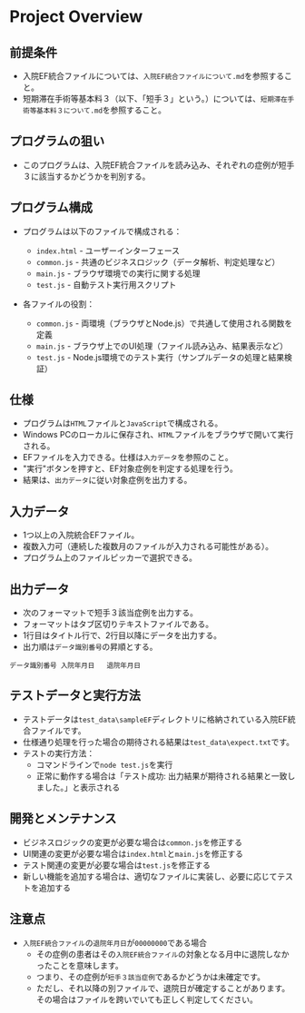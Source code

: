 # Project Overview

## 前提条件

* 入院EF統合ファイルについては、`入院EF統合ファイルについて.md`を参照すること。
* 短期滞在手術等基本料３（以下、「短手３」という。）については、`短期滞在手術等基本料３について.md`を参照すること。

## プログラムの狙い

* このプログラムは、入院EF統合ファイルを読み込み、それぞれの症例が短手３に該当するかどうかを判別する。

## プログラム構成

* プログラムは以下のファイルで構成される：
  * `index.html` - ユーザーインターフェース
  * `common.js` - 共通のビジネスロジック（データ解析、判定処理など）
  * `main.js` - ブラウザ環境での実行に関する処理
  * `test.js` - 自動テスト実行用スクリプト

* 各ファイルの役割：
  * `common.js` - 両環境（ブラウザとNode.js）で共通して使用される関数を定義
  * `main.js` - ブラウザ上でのUI処理（ファイル読み込み、結果表示など）
  * `test.js` - Node.js環境でのテスト実行（サンプルデータの処理と結果検証）

## 仕様

* プログラムは`HTML`ファイルと`JavaScript`で構成される。
* Windows PCのローカルに保存され、`HTML`ファイルをブラウザで開いて実行される。
* EFファイルを入力できる。仕様は`入力データ`を参照のこと。
* "実行"ボタンを押すと、EF対象症例を判定する処理を行う。
* 結果は、`出力データ`に従い対象症例を出力する。

## 入力データ

* 1つ以上の入院統合EFファイル。
* 複数入力可（連続した複数月のファイルが入力される可能性がある）。
* プログラム上のファイルピッカーで選択できる。

## 出力データ

* 次のフォーマットで短手３該当症例を出力する。
* フォーマットはタブ区切りテキストファイルである。
* 1行目はタイトル行で、2行目以降にデータを出力する。
* 出力順は`データ識別番号`の昇順とする。

~~~
データ識別番号	入院年月日	退院年月日
~~~

## テストデータと実行方法

* テストデータは`test_data\sampleEF`ディレクトリに格納されている入院EF統合ファイルです。
* 仕様通り処理を行った場合の期待される結果は`test_data\expect.txt`です。
* テストの実行方法：
  * コマンドラインで``node test.js``を実行
  * 正常に動作する場合は「テスト成功: 出力結果が期待される結果と一致しました。」と表示される

## 開発とメンテナンス

* ビジネスロジックの変更が必要な場合は`common.js`を修正する
* UI関連の変更が必要な場合は`index.html`と`main.js`を修正する
* テスト関連の変更が必要な場合は`test.js`を修正する
* 新しい機能を追加する場合は、適切なファイルに実装し、必要に応じてテストを追加する

## 注意点

* `入院EF統合ファイル`の`退院年月日`が`00000000`である場合
    * その症例の患者はその`入院EF統合ファイル`の対象となる月中に退院しなかったことを意味します。
    * つまり、その症例が`短手３該当症例`であるかどうかは未確定です。
    * ただし、それ以降の別ファイルで、退院日が確定することがあります。その場合はファイルを跨いでいても正しく判定してください。

